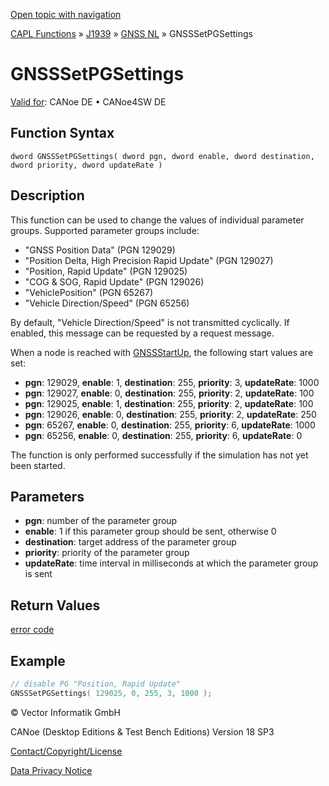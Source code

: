[Open topic with navigation](../../../../../../CANoeDEFamily.htm#Topics/CAPLFunctions/J1939/GNSSNodeLayer/Functions/CAPLfunctionGNSSsetpgsettings.md)

[CAPL Functions](../../../CAPLfunctions.md) » [J1939](../../CAPLfunctionsJ1939StartPage.md) » [GNSS NL](../CAPLfunctionsGNSSNLOverview.md) » GNSSSetPGSettings

# GNSSSetPGSettings

[Valid for](../../../../Shared/FeatureAvailability.md): CANoe DE • CANoe4SW DE

## Function Syntax

```
dword GNSSSetPGSettings( dword pgn, dword enable, dword destination, dword priority, dword updateRate )
```

## Description

This function can be used to change the values of individual parameter groups. Supported parameter groups include:

- "GNSS Position Data" (PGN 129029)
- "Position Delta, High Precision Rapid Update" (PGN 129027)
- "Position, Rapid Update" (PGN 129025)
- "COG & SOG, Rapid Update" (PGN 129026)
- "VehiclePosition" (PGN 65267)
- "Vehicle Direction/Speed" (PGN 65256)

By default, "Vehicle Direction/Speed" is not transmitted cyclically. If enabled, this message can be requested by a request message.

When a node is reached with [GNSSStartUp](CAPLfunctionGNSSstartup.md), the following start values are set:

- **pgn**: 129029, **enable**: 1, **destination**: 255, **priority**: 3, **updateRate**: 1000
- **pgn**: 129027, **enable**: 0, **destination**: 255, **priority**: 2, **updateRate**: 100
- **pgn**: 129025, **enable**: 1, **destination**: 255, **priority**: 2, **updateRate**: 100
- **pgn**: 129026, **enable**: 0, **destination**: 255, **priority**: 2, **updateRate**: 250
- **pgn**: 65267, **enable**: 0, **destination**: 255, **priority**: 6, **updateRate**: 1000
- **pgn**: 65256, **enable**: 0, **destination**: 255, **priority**: 6, **updateRate**: 0

The function is only performed successfully if the simulation has not yet been started.

## Parameters

- **pgn**: number of the parameter group
- **enable**: 1 if this parameter group should be sent, otherwise 0
- **destination**: target address of the parameter group
- **priority**: priority of the parameter group
- **updateRate**: time interval in milliseconds at which the parameter group is sent

## Return Values

[error code](../CAPLfunctionsGNSSNLErrorCodesGetLastError.md)

## Example

```c
// disable PG "Position, Rapid Update"
GNSSSetPGSettings( 129025, 0, 255, 3, 1000 );
```

© Vector Informatik GmbH

CANoe (Desktop Editions & Test Bench Editions) Version 18 SP3

[Contact/Copyright/License](../../../../Shared/ContactCopyrightLicense.md)

[Data Privacy Notice](https://www.vector.com/int/en/company/get-info/privacy-policy/)